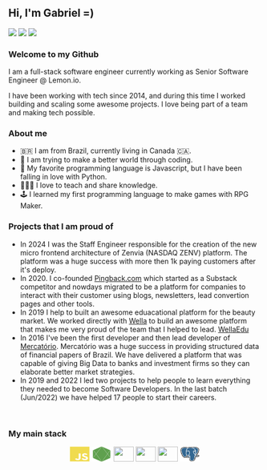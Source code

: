 
## Hi, I'm Gabriel =)

<div>
  <a href = "mailto:contatomoterani@gmail.com"><img src="https://img.shields.io/badge/-Gmail-%23333?style=for-the-badge&logo=gmail&logoColor=white" target="_blank"></a>
  <a href="https://www.linkedin.com/in/gabemoterani/" target="_blank"><img src="https://img.shields.io/badge/-LinkedIn-%230077B5?style=for-the-badge&logo=linkedin&logoColor=white" target="_blank"></a>
  <a href="https://api.whatsapp.com/send?phone=1+416+2309864&text=HiGabe!" target="_blank"><img src="https://img.shields.io/badge/WhatsApp-25D366?style=for-the-badge&logo=whatsapp&logoColor=white" target="_blank"></a>
<!--   <a href="https://github.com/gabrielmoterani/gabrielmoterani/blob/master/RESUME.pdf" target="_blank"><img src="https://img.shields.io/badge/Resume-F7DF1E?style=for-the-badge&logo=javascript&logoColor=black" target="_blank"></a>
 -->
 </div>

###  Welcome to my Github

 I am a full-stack software engineer currently working as Senior Software Engineer @ Lemon.io.

 I have been working with tech since 2014, and during this time I worked building and scaling some awesome projects. I love being part of a team and
 making tech possible. 



### About me

 + 🇧🇷 I am from Brazil, currently living in Canada 🇨🇦.
 + 🚀 I am trying to make a better world through coding.
 + 🦖 My favorite programming language is Javascript, but I have been falling in love with Python.
 + 👨🏻‍🏫 I love to teach and share knowledge.
 + 🕹 I learned my first programming language to make games with RPG Maker.
 



### Projects that I am proud of

 - In 2024 I was the Staff Engineer responsible for the creation of the new micro frontend architecture of Zenvia (NASDAQ ZENV) platform. The platform was a huge success with more then 1k paying customers after it's deploy. 
 - In 2020. I co-founded [Pingback.com](https://www.pingback.com) which started as a Substack competitor and nowdays migrated to be a platform for companies to interact with their customer using blogs, newsletters, lead convertion pages and other tools.
 - In 2019 I help to built an awesome eduacational platform for the beauty market. We worked directly with [Wella](https://www.wella.com/) to build an awesome platform that makes me very proud of the team that I helped to lead. [WellaEdu](https://www.wellaedu.com.br)
- In 2016 I've been the first developer and then lead developer of [Mercatório](https://www.mercatorio.com.br). Mercatório was a huge success in providing structured data of financial papers of Brazil. We have delivered a platform that was capable of giving Big Data to banks and investment firms so they can elaborate better market strategies.
- In 2019 and 2022 I led two projects to help people to learn everything they needed to become Software Developers. In the last batch (Jun/2022) we have helped 17 people to start their careers. 

<br>

### My main stack
<div align="center">
  <img align="center"  height="30" width="40" src="https://raw.githubusercontent.com/devicons/devicon/master/icons/javascript/javascript-plain.svg">
  <img align="center"  height="30" width="40" src="https://raw.githubusercontent.com/devicons/devicon/master/icons/nodejs/nodejs-plain.svg">
  <img align="center"  height="30" width="40" src="https://cdn.jsdelivr.net/gh/devicons/devicon/icons/react/react-original.svg">
  <img align="center"  height="30" width="40" src="https://cdn.jsdelivr.net/gh/devicons/devicon/icons/terraform/terraform-original.svg">
  <img align="center"  height="30" width="40" src="https://cdn.jsdelivr.net/gh/devicons/devicon/icons/docker/docker-original.svg">
  <img align="center"  height="30" width="40" src="https://raw.githubusercontent.com/devicons/devicon/master/icons/postgresql/postgresql-original.svg">
</div>

<br>
<br>




